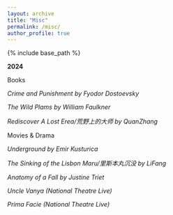 ```yaml
---
layout: archive
title: "Misc"
permalink: /misc/
author_profile: true
---
```


{% include base_path %}

**2024**

Books

*Crime and Punishment by Fyodor Dostoevsky*

*The Wild Plams by William Faulkner*

*Rediscover A Lost Erea/荒野上的大师 by QuanZhang*

Movies & Drama

*Underground by Emir Kusturica*

*The Sinking of the Lisbon Maru/里斯本丸沉没 by LiFang*

*Anatomy of a Fall by Justine Triet*

*Uncle Vanya (National Theatre Live)*

*Prima Facie (National Theatre Live)*
